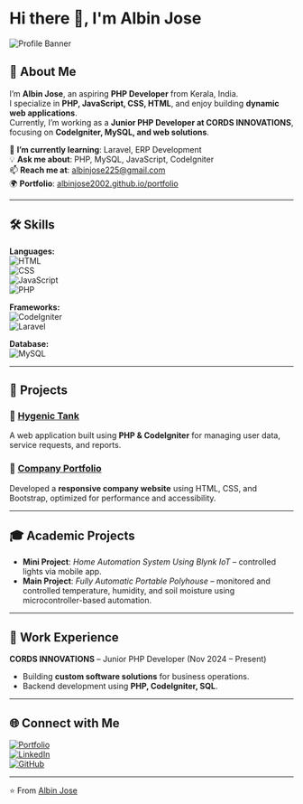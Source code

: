 # Hi there 👋, I'm Albin Jose  

![Profile Banner](https://via.placeholder.com/1200x300.png?text=Welcome+to+Albin+Jose's+GitHub)  

## 🚀 About Me  
I’m **Albin Jose**, an aspiring **PHP Developer** from Kerala, India.  
I specialize in **PHP, JavaScript, CSS, HTML**, and enjoy building **dynamic web applications**.  
Currently, I’m working as a **Junior PHP Developer at CORDS INNOVATIONS**, focusing on **CodeIgniter, MySQL, and web solutions**.  

🌱 **I’m currently learning**: Laravel, ERP Development  
💡 **Ask me about**: PHP, MySQL, JavaScript, CodeIgniter  
📫 **Reach me at**: [albinjose225@gmail.com](mailto:albinjose225@gmail.com)  
🌍 **Portfolio**: [albinjose2002.github.io/portfolio](https://albinjose2002.github.io/portfolio)  

---

## 🛠️ Skills  

**Languages:**  
![HTML](https://img.shields.io/badge/-HTML5-orange?style=for-the-badge&logo=html5&logoColor=white)  
![CSS](https://img.shields.io/badge/-CSS3-blue?style=for-the-badge&logo=css3&logoColor=white)  
![JavaScript](https://img.shields.io/badge/-JavaScript-yellow?style=for-the-badge&logo=javascript&logoColor=black)  
![PHP](https://img.shields.io/badge/-PHP-purple?style=for-the-badge&logo=php&logoColor=white)  

**Frameworks:**  
![CodeIgniter](https://img.shields.io/badge/-CodeIgniter-red?style=for-the-badge&logo=codeigniter&logoColor=white)  
![Laravel](https://img.shields.io/badge/-Laravel-orange?style=for-the-badge&logo=laravel&logoColor=white)  

**Database:**  
![MySQL](https://img.shields.io/badge/-MySQL-blue?style=for-the-badge&logo=mysql&logoColor=white)  

---

## 📂 Projects  

### 🔹 [Hygenic Tank](https://hygienictank.sanluigibhavan.com/)  
A web application built using **PHP & CodeIgniter** for managing user data, service requests, and reports.  

### 🔹 [Company Portfolio](https://cordsinnovations.com/)  
Developed a **responsive company website** using HTML, CSS, and Bootstrap, optimized for performance and accessibility.  

---

## 🎓 Academic Projects  

- **Mini Project**: *Home Automation System Using Blynk IoT* – controlled lights via mobile app.  
- **Main Project**: *Fully Automatic Portable Polyhouse* – monitored and controlled temperature, humidity, and soil moisture using microcontroller-based automation.  

---

## 💼 Work Experience  

**CORDS INNOVATIONS** – Junior PHP Developer (Nov 2024 – Present)  
- Building **custom software solutions** for business operations.  
- Backend development using **PHP, CodeIgniter, SQL**.  

---

## 🌐 Connect with Me  

[![Portfolio](https://img.shields.io/badge/🌐-Portfolio-blue)](https://albinjose2002.github.io/portfolio)  
[![LinkedIn](https://img.shields.io/badge/-LinkedIn-blue?style=flat&logo=linkedin)](https://www.linkedin.com/in/albinjose2002/)  
[![GitHub](https://img.shields.io/badge/-GitHub-black?style=flat&logo=github)](https://github.com/albinjose2002)  

---

⭐️ From [Albin Jose](https://github.com/albinjose2002)  
